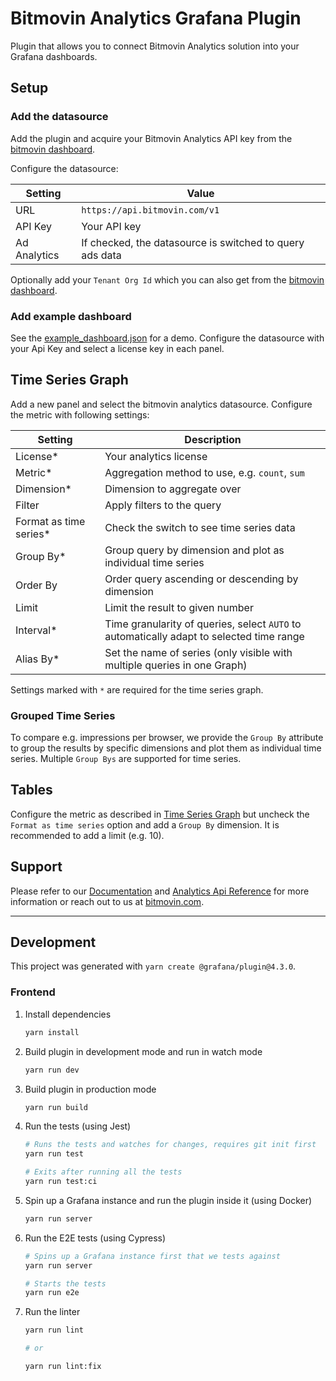 # Bitmovin Analytics Grafana Plugin

Plugin that allows you to connect Bitmovin Analytics solution into your Grafana dashboards.

## Setup

### Add the datasource

Add the plugin and acquire your Bitmovin Analytics API key from the [bitmovin dashboard](https://dashboard.bitmovin.com/account).

Configure the datasource:

| Setting      | Value                                                    |
|--------------|----------------------------------------------------------|
| URL          | `https://api.bitmovin.com/v1`                            |
| API Key      | Your API key                                             |
| Ad Analytics | If checked, the datasource is switched to query ads data |

Optionally add your `Tenant Org Id` which you can also get from the [bitmovin dashboard](https://dashboard.bitmovin.com).

### Add example dashboard

See the [example_dashboard.json](example_dashboard.json) for a demo. Configure the datasource with your Api Key and select a license key in each panel.

## Time Series Graph

Add a new panel and select the bitmovin analytics datasource.
Configure the metric with following settings:

| Setting                | Description                                                                              |
|------------------------|------------------------------------------------------------------------------------------|
| License*               | Your analytics license                                                                   |
| Metric*                | Aggregation method to use, e.g. `count`, `sum`                                           |
| Dimension*             | Dimension to aggregate over                                                              |
| Filter                 | Apply filters to the query                                                               |
| Format as time series* | Check the switch to see time series data                                                 |
| Group By*              | Group query by dimension and plot as individual time series                              |
| Order By               | Order query ascending or descending by dimension                                         |
| Limit                  | Limit the result to given number                                                         |
| Interval*              | Time granularity of queries, select `AUTO` to automatically adapt to selected time range |
| Alias By*              | Set the name of series (only visible with multiple queries in one Graph)                 |

Settings marked with `*` are required for the time series graph.

### Grouped Time Series

To compare e.g. impressions per browser, we provide the `Group By` attribute to group the results by specific dimensions and plot them as individual time series. Multiple `Group Bys` are supported for time series.

## Tables

Configure the metric as described in [Time Series Graph](#time-series-graph) but uncheck the `Format as time series` option and add a `Group By` dimension. It is recommended to add a limit (e.g. 10).

## Support

Please refer to our [Documentation](https://developer.bitmovin.com/playback/docs/integrating-bitmovin-analytics-with-grafana) and [Analytics Api Reference](https://developer.bitmovin.com/playback/reference/overview) for more information or reach out to us at [bitmovin.com](https://bitmovin.com/contact-bitmovin/).

-----

## Development

This project was generated with `yarn create @grafana/plugin@4.3.0`.

### Frontend

1. Install dependencies

   ```bash
   yarn install
   ```

2. Build plugin in development mode and run in watch mode

   ```bash
   yarn run dev
   ```

3. Build plugin in production mode

   ```bash
   yarn run build
   ```

4. Run the tests (using Jest)

   ```bash
   # Runs the tests and watches for changes, requires git init first
   yarn run test

   # Exits after running all the tests
   yarn run test:ci
   ```

5. Spin up a Grafana instance and run the plugin inside it (using Docker)

   ```bash
   yarn run server
   ```

6. Run the E2E tests (using Cypress)

   ```bash
   # Spins up a Grafana instance first that we tests against
   yarn run server

   # Starts the tests
   yarn run e2e
   ```

7. Run the linter

   ```bash
   yarn run lint

   # or

   yarn run lint:fix
   ```
